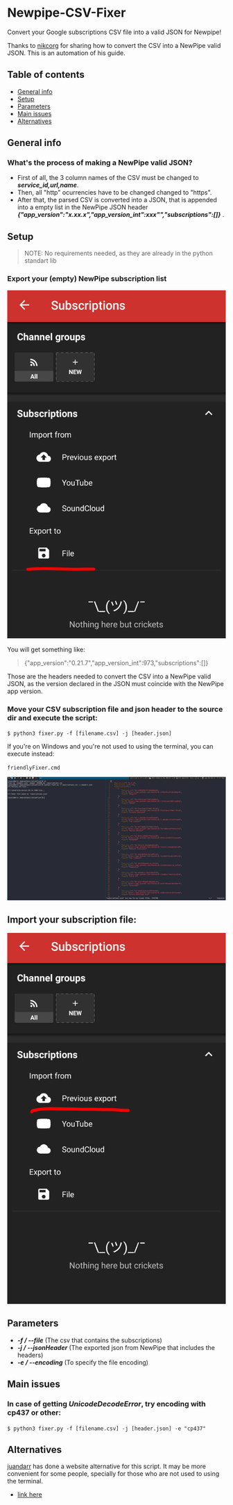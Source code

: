 # Newpipe-CSV-Fixer

Convert your Google subscriptions CSV file into a valid JSON for Newpipe!

Thanks to [nikcorg](https://www.reddit.com/r/NewPipe/comments/oprw6d/google_takeouts_exporting_in_csv_format/h7qlevp?utm_source=share&utm_medium=web2x&context=3) for sharing how
to convert the CSV into a NewPipe valid JSON. This is an automation of his guide.

## Table of contents

* [General info](#general-info)
* [Setup](#setup)
* [Parameters](#parameters)
* [Main issues](#main-issues)
* [Alternatives](#alternatives)



## General info

### What's the process of making a NewPipe valid JSON?

- First of all, the 3 column names of the CSV must be changed to ***service_id,url,name***.
- Then, all "http" ocurrencies have to be changed changed to "https".
- After that, the parsed CSV is converted into a JSON, that is appended into a empty list
in the NewPipe JSON header ***{"app_version":"x.xx.x","app_version_int":xxx"","subscriptions":[]}*** .



## Setup


> NOTE: No requirements needed, as they are already in the python standart lib

### Export your (empty) NewPipe subscription list


![](images/export.png)


You will get something like:

> {"app_version":"0.21.7","app_version_int":973,"subscriptions":[]}

Those are the headers needed to convert the CSV into a NewPipe valid JSON, as the version declared 
in the JSON must coincide with the NewPipe app version.


### Move your CSV subscription file and json header to the source dir and execute the script:

`$ python3 fixer.py -f [filename.csv] -j [header.json]`

If you're on Windows and you're not used to using the terminal, you can execute instead:

`friendlyFixer.cmd`


![](images/example.png)


## Import your subscription file:


![](images/import.png)


## Parameters

- ***-f / --file*** (The csv that contains the subscriptions)
- ***-j / --jsonHeader*** (The exported json from NewPipe that includes the headers)
- ***-e / --encoding*** (To specify the file encoding) 


## Main issues

### In case of getting ***UnicodeDecodeError***, try encoding with cp437 or other:
 
`$ python3 fixer.py -f [filename.csv] -j [header.json] -e "cp437"`

## Alternatives

[juandarr](https://github.com/juandarr) has done a website alternative for this script.
It may be more convenient for some people, specially for those who are not used to using the terminal.

 - [link here](https://juandarr.github.io/json-youtube-export/)

